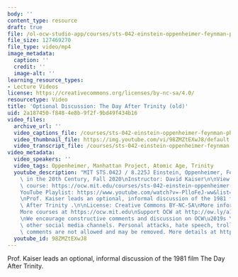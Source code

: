 ```yaml
---
body: ''
content_type: resource
draft: true
file: /ol-ocw-studio-app/courses/sts-042-einstein-oppenheimer-feynman-physics-in-the-20th-century-fall-2020/ocw_8225_sts042_optionaldiscussion_2020oct26_360p_16_9.mp4
file_size: 127469270
file_type: video/mp4
image_metadata:
  caption: ''
  credit: ''
  image-alt: ''
learning_resource_types:
- Lecture Videos
license: https://creativecommons.org/licenses/by-nc-sa/4.0/
resourcetype: Video
title: 'Optional Discussion: The Day After Trinity (old)'
uid: 2a187450-f848-4e8b-9f2f-9bd49f434b16
video_files:
  archive_url: ''
  video_captions_file: /courses/sts-042-einstein-oppenheimer-feynman-physics-in-the-20th-century-fall-2020/1xJSw58-Aw-9oQeXj4ezlYeX1tZwooIpn_transcript.webvtt
  video_thumbnail_file: https://img.youtube.com/vi/98ZMZtEXwJ8/default.jpg
  video_transcript_file: /courses/sts-042-einstein-oppenheimer-feynman-physics-in-the-20th-century-fall-2020/1xJSw58-Aw-9oQeXj4ezlYeX1tZwooIpn_transcript.pdf
video_metadata:
  video_speakers: ''
  video_tags: Oppenheimer, Manhattan Project, Atomic Age, Trinity
  youtube_description: "MIT STS.042J / 8.225J Einstein, Oppenheimer, Feynman: Physics\
    \ in the 20th Century, Fall 2020\nInstructor: David Kaiser\n\nView the complete\
    \ course: https://ocw.mit.edu/courses/sts-042-einstein-oppenheimer-feynman-physics-in-the-20th-century-fall-2020\n\
    YouTube Playlist: https://www.youtube.com/watch?v=-PlloFeJ-ww&list=PLUl4u3cNGP63bAfjGas3TuA4ZCPUtN6Xf\n\
    \nProf. Kaiser leads an optional, informal discussion of the 1981 film The Day\
    \ After Trinity .\n\nLicense: Creative Commons BY-NC-SA\nMore information at https://ocw.mit.edu/terms\n\
    More courses at https://ocw.mit.edu\nSupport OCW at http://ow.ly/a1If50zVRlQ\n\
    \nWe encourage constructive comments and discussion on OCW\u2019s YouTube and\
    \ other social media channels. Personal attacks, hate speech, trolling, and inappropriate\
    \ comments are not allowed and may be removed. More details at https://ocw.mit.edu/comments."
  youtube_id: 98ZMZtEXwJ8
---
```

Prof. Kaiser leads an optional, informal discussion of the 1981 film The Day After Trinity.